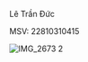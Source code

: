 Lê Trần Đức

MSV: 22810310415

![IMG_2673 2](https://github.com/user-attachments/assets/2022d35d-8d3c-4c54-9d54-b08ae5b29bab)
